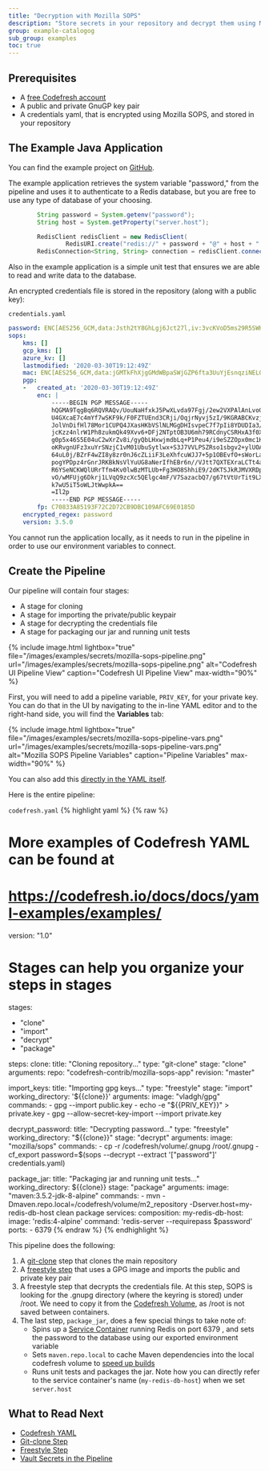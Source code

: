 ```yaml
---
title: "Decryption with Mozilla SOPS"
description: "Store secrets in your repository and decrypt them using Mozilla SOPS"
group: example-catalogog
sub_group: examples
toc: true
---
```


## Prerequisites

- A [free Codefresh account](https://codefresh.io/docs/docs/getting-started/create-a-codefresh-account/)
- A public and private GnuGP key pair
- A credentials yaml, that is encrypted using Mozilla SOPS, and stored in your repository

## The Example Java Application

You can find the example project on [GitHub](https://github.com/codefresh-contrib/mozilla-sops-app).

The example application retrieves the system variable "password," from the pipeline and uses it to authenticate to a Redis database, but you are free to use any type of database of your choosing.

```java
        String password = System.getenv("password");
        String host = System.getProperty("server.host");

        RedisClient redisClient = new RedisClient(
                RedisURI.create("redis://" + password + "@" + host + ":6379"));
        RedisConnection<String, String> connection = redisClient.connect();
```

Also in the example application is a simple unit test that ensures we are able to read and write data to the database.

An encrypted credentials file is stored in the repository (along with a public key):

`credentials.yaml`
```yaml
password: ENC[AES256_GCM,data:Jsth2tY8GhLgj6Jct27l,iv:3vcKVoD5ms29R5SWHiFhDhSAvvJTRzjn9lA6woroUQ8=,tag:OjkLvcHxE4m5RSCV7ej+FA==,type:str]
sops:
    kms: []
    gcp_kms: []
    azure_kv: []
    lastmodified: '2020-03-30T19:12:49Z'
    mac: ENC[AES256_GCM,data:jGMTkFhXjgGMdWBpaSWjGZP6fta3UuYjEsnqziNELQZ2cLScT9v+GKg/c8iJYv1Gfiz3aw4ivYYrWzwmZehIbPHaw3/XBv/VRCQhzRWYKaf6pPFUXIS7XALSf9L9VbGOXL/CGPRae3t3HpaOor+knd6iQk2WR3K9kSeib4RBSCE=,iv:WSP8hBwaBv3ymTGltBOaVVC1sT08IG4hwqESlG8rN9w=,tag:3hZvCuql+ASWe/Mm5Bl7xg==,type:str]
    pgp:
    -   created_at: '2020-03-30T19:12:49Z'
        enc: |
            -----BEGIN PGP MESSAGE-----
            hQGMA9TqgBq6RQVRAQv/UouNaHfxkJ5PwXLvda97Fgj/2ew2VXPAlAnLvoGvTsb2
            U4GXcaE7c4mYf7wSKF9k/F0FZTUEnd3CRji/OqjrNyvj5zI/9KGRABCKvzjsx+ZG
            JolVnDifHl78Mor1CUPQ4JXasHKbVSlNLMGgDHIsvpeC7f7pIi8YDUDIa3/zXhFK
            jcKzz4nlrW1Ph8zukmQk49Xvv6+DFj2NTptOB3U6mh79RCdnyCSRHxA3f0X00Pi5
            g0p5x46S5E04uC2wXrZv8i/gyQbLHxwjmdbLq+P1Peu4/i9eSZZOpx0mc1KJ2mjr
            oKRvgnUFz3xuYrSNzjC1vM01UbuSytlwx+S3J7VVLPSZRso1sbgv2+ylUOAHS+gZ
            64uL0j/BZrF4wZI8y8zr0nJ6cZLiiF3LeXhfcuWJJ7+5p1OBEvfO+sWorLahIZTw
            pogYPDpz4rGnrJRKBkNsVlYuUG8aNerIfhEBr6n//VJtt7QXTEXraLCTt4a6z/Fl
            R6YSeNCKWQlURrTfm4Kv0lwBzMTLUb+Fg3HO8ShhiE9/2dKTSJkRJMVXRDp22Fm1
            vO/wMFUjg6Dkrj1LVqQ9zcXc5QElgc4mF/V7SazacbQ7/g67tVtUrTit9LXgR9A0
            k7wU5iT5oWLJtWwpkA==
            =Il2p
            -----END PGP MESSAGE-----
        fp: C70833A85193F72C2D72CB9DBC109AFC69E0185D
    encrypted_regex: password
    version: 3.5.0
```
You cannot run the application locally, as it needs to run in the pipeline in order to use our environment variables to connect.

## Create the Pipeline

Our pipeline will contain four stages:

- A stage for cloning
- A stage for importing the private/public keypair
- A stage for decrypting the credentials file
- A stage for packaging our jar and running unit tests

{% include image.html 
lightbox="true" 
file="/images/examples/secrets/mozilla-sops-pipeline.png"
url="/images/examples/secrets/mozilla-sops-pipeline.png"
alt="Codefresh UI Pipeline View"
caption="Codefresh UI Pipeline View"
max-width="90%"
%}

First, you will need to add a pipeline variable, `PRIV_KEY`, for your private key.  You can do that in the UI by navigating to the in-line YAML editor and to the right-hand side, you will find the **Variables** tab:

{% include image.html 
lightbox="true" 
file="/images/examples/secrets/mozilla-sops-pipeline-vars.png"
url="/images/examples/secrets/mozilla-sops-pipeline-vars.png"
alt="Mozilla SOPS Pipeline Variables"
caption="Pipeline Variables"
max-width="90%"
%}

You can also add this [directly in the YAML itself]({{site.baseurl}}/docs/how-to-guides/migrating-from-travis-ci/#environment-variables).

Here is the entire pipeline:

`codefresh.yaml`
{% highlight yaml %}
{% raw %}
# More examples of Codefresh YAML can be found at
# https://codefresh.io/docs/docs/yaml-examples/examples/

version: "1.0"
# Stages can help you organize your steps in stages
stages:
  - "clone"
  - "import"
  - "decrypt"
  - "package"

steps:
  clone:
    title: "Cloning repository..."
    type: "git-clone"
    stage: "clone"
    arguments:
      repo: "codefresh-contrib/mozilla-sops-app"
      revision: "master"

  import_keys:
    title: "Importing gpg keys..."
    type: "freestyle"
    stage: "import"
    working_directory: '${{clone}}'
    arguments:
      image: "vladgh/gpg"
      commands:
        - gpg --import public.key
        - echo -e "${{PRIV_KEY}}" > private.key
        - gpg --allow-secret-key-import --import private.key

  decrypt_password:
    title: "Decrypting password..."
    type: "freestyle"
    working_directory: "${{clone}}"
    stage: "decrypt"
    arguments:
      image: "mozilla/sops"
      commands:
        - cp -r /codefresh/volume/.gnupg /root/.gnupg
        - cf_export password=$(sops --decrypt --extract '["password"]' credentials.yaml)

  package_jar:
    title: "Packaging jar and running unit tests..."
    working_directory: ${{clone}}
    stage: "package"
    arguments:
      image: "maven:3.5.2-jdk-8-alpine"
      commands:
        - mvn -Dmaven.repo.local=/codefresh/volume/m2_repository -Dserver.host=my-redis-db-host clean package
    services:
      composition:
        my-redis-db-host:
          image: 'redis:4-alpine'
          command: 'redis-server --requirepass $password'
          ports:
            - 6379
{% endraw %}
{% endhighlight %}

This pipeline does the following:

1. A [git-clone]({{site.baseurl}}/docs/codefresh-yaml/steps/git-clone/) step that clones the main repository
2. A [freestyle step]({{site.baseurl}}/docs/codefresh-yaml/steps/freestyle/) that uses a GPG image and imports the public and private key pair
3. A freestyle step that decrypts the credentials file.  At this step, SOPS is looking for the .gnupg directory (where the keyring is stored) under /root.  We need to copy it from the [Codefresh Volume]({{site.baseurl}}/docs/codefresh-yaml/steps/freestyle/#custom-volumes), as /root is not saved between containers.
4. The last step, `package_jar`, does a few special things to take note of:
   - Spins up a [Service Container]({{site.baseurl}}/docs/codefresh-yaml/service-containers/) running Redis on port 6379 , and sets the password to the database using our exported environment variable
   - Sets `maven.repo.local` to cache Maven dependencies into the local codefresh volume to [speed up builds]({{site.baseurl}}/docs/example-catalog/java/spring-boot-2/#caching-the-maven-dependencies)
   - Runs unit tests and packages the jar.  Note how you can directly refer to the service container's name (`my-redis-db-host`) when we set `server.host`

## What to Read Next

- [Codefresh YAML]({{site.baseurl}}/docs/codefresh-yaml/what-is-the-codefresh-yaml/)
- [Git-clone Step]({{site.baseurl}}/docs/codefresh-yaml/steps/git-clone/)
- [Freestyle Step]({{site.baseurl}}/docs/codefresh-yaml/steps/freestyle/)
- [Vault Secrets in the Pipeline]({{site.baseurl}}/docs/yaml-examples/examples/vault-secrets-in-the-pipeline/)

